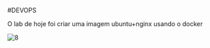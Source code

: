 #DEVOPS

O lab de hoje foi criar uma imagem ubuntu+nginx usando o docker

![8](https://user-images.githubusercontent.com/95580663/233833500-cb91a005-2332-41fe-9304-3be1e1b31065.png)

